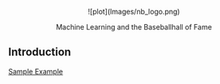 <p align="center"> 
![plot](Images/nb_logo.png) 
</p>
 <p align="center"> Machine Learning and the Baseballhall of Fame </p>

## Introduction



[Sample Example](http://www.google.fr/ "Interesting Title")


